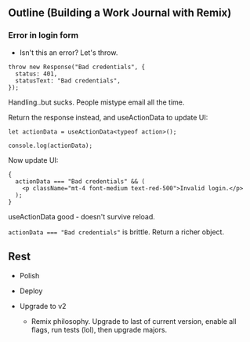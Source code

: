 ## Outline (Building a Work Journal with Remix)

### Error in login form

- Isn't this an error? Let's throw.

```tsx
throw new Response("Bad credentials", {
  status: 401,
  statusText: "Bad credentials",
});
```

Handling..but sucks. People mistype email all the time.

Return the response instead, and useActionData to update UI:

```tsx
let actionData = useActionData<typeof action>();

console.log(actionData);
```

Now update UI:

```tsx
{
  actionData === "Bad credentials" && (
    <p className="mt-4 font-medium text-red-500">Invalid login.</p>
  );
}
```

useActionData good - doesn't survive reload.

`actionData === "Bad credentials"` is brittle. Return a richer object.

## Rest

- Polish

- Deploy

- Upgrade to v2
  - Remix philosophy. Upgrade to last of current version, enable all flags, run tests (lol), then upgrade majors.

```

```
